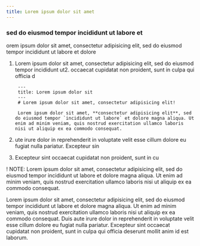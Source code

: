 ```yaml
---
title: Lorem ipsum dolor sit amet
---
```


### sed do eiusmod tempor incididunt ut labore et


orem ipsum dolor sit amet, consectetur adipisicing elit, sed do eiusmod tempor incididunt ut labore et dolore

1. Lorem ipsum dolor sit amet, consectetur adipisicing elit, sed do eiusmod tempor incididunt ut2. occaecat cupidatat non proident, sunt in culpa qui officia d

        ---
        title: Lorem ipsum dolor sit
        ---
        # Lorem ipsum dolor sit amet, consectetur adipisicing elit!

        Lorem ipsum dolor sit amet, **consectetur adipisicing elit**, sed do eiusmod tempor `incididunt ut labore` et dolore magna aliqua. Ut enim ad minim veniam, quis nostrud exercitation ullamco laboris nisi ut aliquip ex ea commodo consequat.

2. ute irure dolor in reprehenderit in voluptate velit esse cillum dolore eu fugiat nulla pariatur. Excepteur sin

3. Excepteur sint occaecat cupidatat non proident, sunt in cu

! NOTE: Lorem ipsum dolor sit amet, consectetur adipisicing elit, sed do eiusmod tempor incididunt ut labore et dolore magna aliqua. Ut enim ad minim veniam, quis nostrud exercitation ullamco laboris nisi ut aliquip ex ea commodo consequat.

Lorem ipsum dolor sit amet, consectetur adipisicing elit, sed do eiusmod tempor incididunt ut labore et dolore magna aliqua. Ut enim ad minim veniam, quis nostrud exercitation ullamco laboris nisi ut aliquip ex ea commodo consequat. Duis aute irure dolor in reprehenderit in voluptate velit esse cillum dolore eu fugiat nulla pariatur. Excepteur sint occaecat cupidatat non proident, sunt in culpa qui officia deserunt mollit anim id est laborum.
